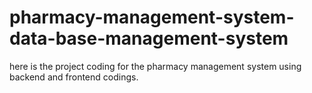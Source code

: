 # pharmacy-management-system-data-base-management-system
here is the project coding for the pharmacy management system using backend and frontend codings.
